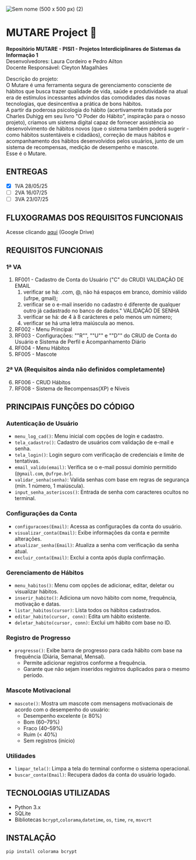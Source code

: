 ![Sem nome (500 x 500 px) (2)](https://github.com/user-attachments/assets/db754006-615e-483d-b495-2ba13c265d26)
# MUTARE Project 🐌

**Repositório MUTARE - PISI1 - Projetos Interdiciplinares de Sistemas da Informação 1**  
Desenvolvedores: Laura Cordeiro e Pedro Ailton  
Docente Responsável: Cleyton Magalhães  

Descrição do projeto:  
O Mutare é uma ferramenta segura de gerenciamento consciente de hábitos que busca trazer qualidade de vida, saúde e produtividade na atual era de estímulos incessantes advindos das comodidades das novas tecnologias, que desincentiva a prática de bons hábitos.  
A partir da poderosa psicologia do hábito (acertivamente tratada por Charles Duhigg em seu livro "O Poder do Hábito", inspiração para o nosso projeto), criamos um sistema digital capaz de fornecer assistência ao desenvolvimento de hábitos novos (que o sistema também poderá sugerir - como hábitos sustentáveis e cidadãos), correção de maus hábitos e acompanhamento dos hábitos desenvolvidos pelos usuários, junto de um sistema de recompensas, medição de desempenho e mascote.  
Esse é o Mutare.

## ENTREGAS
- [x] 1VA 28/05/25
- [ ] 2VA 16/07/25
- [ ] 3VA 23/07/25

## FLUXOGRAMAS DOS REQUISITOS FUNCIONAIS
Acesse clicando [aqui](https://drive.google.com/drive/folders/1aOAuCHuZ8fUJ0etgrPnZh6ARmnOMll4f?usp=sharing) (Google Drive)
## REQUISITOS FUNCIONAIS
###  1ª VA
1. RF001 -  Cadastro de Conta do Usuário ("C" do CRUD)
VALIDAÇÃO DE EMAIL
   1. verificar se há: .com, @, não há espaços em branco, domínio válido (ufrpe, gmail);
   2. verificar se o e-mail inserido no cadastro é diferente de qualquer outro já cadastrado no banco de dados."
VALIDAÇÃO DE SENHA
   1. verificar se há: de 4 à 8 carácteres e pelo menos um número;
   2. verificar se há uma letra maiúscula ao menos.
2. RF002 - Menu Principal
3. RF003 - Configurações: ""R"", ""U"" e ""D"" do CRUD de Conta do Usuário e Sistema de Perfil e Acompanhamento Diário  
4. RF004 - Menu Hábitos
5. RF005 - Mascote
  
 ### 2ª VA (Requisitos ainda não definidos completamente)
 6. RF006 - CRUD Hábitos
 7. RF008 - Sistema de Recompensas(XP) e Níveis



## PRINCIPAIS FUNÇÕES DO CÓDIGO

### Autenticação de Usuário

- `menu_log_cad()`: Menu inicial com opções de login e cadastro.
- `tela_cadastro()`: Cadastro de usuários com validação de e-mail e senha.
- `tela_login()`: Login seguro com verificação de credenciais e limite de tentativas.
- `email_valido(email)`: Verifica se o e-mail possui domínio permitido (`@gmail.com`, `@ufrpe.br`).
- `validar_senha(senha)`: Valida senhas com base em regras de segurança (mín. 1 número, 1 maiúscula).
- `input_senha_asteriscos()`: Entrada de senha com caracteres ocultos no terminal.

### Configurações da Conta

- `configuracoes(Email)`: Acessa as configurações da conta do usuário.
- `visualizar_conta(Email)`: Exibe informações da conta e permite alterações.
- `atualizar_senha(Email)`: Atualiza a senha com verificação da senha atual.
- `excluir_conta(Email)`: Exclui a conta após dupla confirmação.

### Gerenciamento de Hábitos

- `menu_habitos()`: Menu com opções de adicionar, editar, deletar ou visualizar hábitos.
- `inserir_habito()`: Adiciona um novo hábito com nome, frequência, motivação e datas.
- `listar_habitos(cursor)`: Lista todos os hábitos cadastrados.
- `editar_habito(cursor, conn)`: Edita um hábito existente.
- `deletar_habito(cursor, conn)`: Exclui um hábito com base no ID.

### Registro de Progresso

- `progresso()`: Exibe barra de progresso para cada hábito com base na frequência (Diária, Semanal, Mensal).
  - Permite adicionar registros conforme a frequência.
  - Garante que não sejam inseridos registros duplicados para o mesmo período.

### Mascote Motivacional

- `mascote()`: Mostra um mascote com mensagens motivacionais de acordo com o desempenho do usuário:
  - Desempenho excelente (≥ 80%)
  - Bom (60–79%)
  - Fraco (40–59%)
  - Ruim (< 40%)
  - Sem registros (início)

### Utilidades

- `limpar_tela()`: Limpa a tela do terminal conforme o sistema operacional.
- `buscar_conta(Email)`: Recupera dados da conta do usuário logado.


## TECNOLOGIAS UTILIZADAS

- Python 3.x
- SQLite
- Bibliotecas `bcrypt`,`colorama`,`datetime`, `os`, `time`, `re`, `msvcrt`

## INSTALAÇÃO
 ```
 pip install colorama bcrypt
 ```

